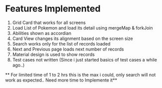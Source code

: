 # Features Implemented

1. Grid Card that works for all screens
1. Load List of Pokemon and load its detail using mergeMap & forkJoin
1. Abilities shown as accordian
1. Card View changes its alignment based on the screen size
1. Search works only for the list of records loaded
1. Next and Previous page loads next number of records
1. Material design is used to show records
1. Test cases not written (Since i just started basics of test cases a while ago..)

** For limited time of 1 to 2 hrs this is the max i could, only search will not work as expected.. Need more time to Implemente it**
